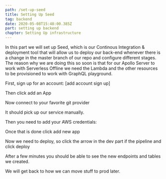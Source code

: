 ```yaml
---
path: /set-up-seed
title: Setting Up Seed
tag: backend
date: 2020-05-08T15:48:00.385Z
part: setting up backend
chapter: Setting Up infrastructure
---
```

In this part we will set up Seed, which is our Continous Integration & deployment tool that will allow us to deploy our back-end whenever there is a change in the master branch of our repo and configure different stages. The reason why we are doing this so soon is that for our Apollo Server to work with Serverless Offline we need the Lambda and the other resources to be provisioned to work with GraphQL playground.

First, sign up for an account: \[add account sign up]

Then click add an App

Now connect to your favorite git provider

It should pick up our service manually.

Then you need to add your AWS credentials:

Once that is done click add new app

Now we need to deploy, so click the arrow in the dev part if the pipeline and click deploy

After a few minutes you should be able to see the new endpoints and tables we created.

We will get back to how we can move stuff to prod later.